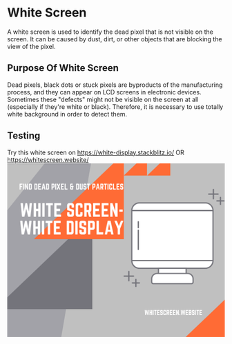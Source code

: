 # White Screen
A white screen is used to identify the dead pixel that is not visible on the screen. It can be caused by dust, dirt, or other objects that are blocking the view of the pixel.

## Purpose Of White Screen
Dead pixels, black dots or stuck pixels are byproducts of the manufacturing process, and they can appear on LCD screens in electronic devices. Sometimes these "defects" might not be visible on the screen at all (especially if they're white or black). Therefore, it is necessary to use totally white background in order to detect them.

## Testing
Try this white screen on https://white-display.stackblitz.io/ OR https://whitescreen.website/
![white screen test](white-screen-test.png)
